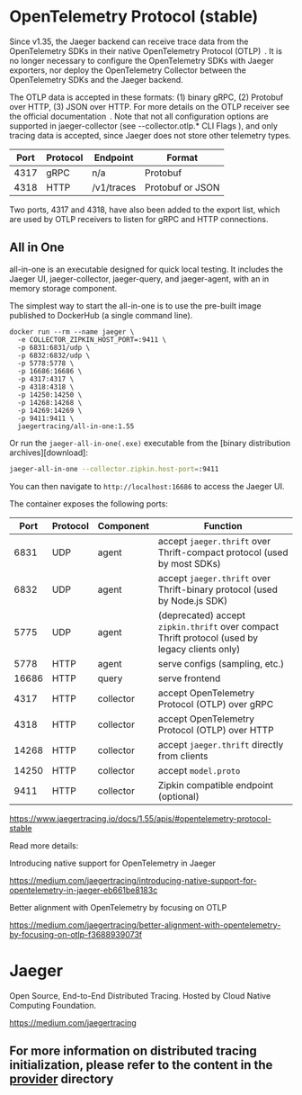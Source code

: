# OpenTelemetry Protocol (stable)

Since v1.35, the Jaeger backend can receive trace data from the OpenTelemetry SDKs in their native OpenTelemetry Protocol (OTLP)  . It is no longer necessary to configure the OpenTelemetry SDKs with Jaeger exporters, nor deploy the OpenTelemetry Collector between the OpenTelemetry SDKs and the Jaeger backend.

The OTLP data is accepted in these formats: (1) binary gRPC, (2) Protobuf over HTTP, (3) JSON over HTTP. For more details on the OTLP receiver see the official documentation  . Note that not all configuration options are supported in jaeger-collector (see --collector.otlp.* CLI Flags ), and only tracing data is accepted, since Jaeger does not store other telemetry types.

|Port	|Protocol	|Endpoint	|Format|
|---|---|---|---|
|4317	|gRPC	|n/a	|Protobuf|
|4318	|HTTP	|/v1/traces	|Protobuf or JSON|

Two ports, 4317 and 4318, have also been added to the export list, which are used by OTLP receivers to listen for gRPC and HTTP connections.

## All in One
all-in-one is an executable designed for quick local testing. It includes the Jaeger UI, jaeger-collector, jaeger-query, and jaeger-agent, with an in memory storage component.

The simplest way to start the all-in-one is to use the pre-built image published to DockerHub (a single command line).

```shell
docker run --rm --name jaeger \
  -e COLLECTOR_ZIPKIN_HOST_PORT=:9411 \
  -p 6831:6831/udp \
  -p 6832:6832/udp \
  -p 5778:5778 \
  -p 16686:16686 \
  -p 4317:4317 \
  -p 4318:4318 \
  -p 14250:14250 \
  -p 14268:14268 \
  -p 14269:14269 \
  -p 9411:9411 \
  jaegertracing/all-in-one:1.55

```

Or run the `jaeger-all-in-one(.exe)` executable from the [binary distribution archives][download]:

```bash
jaeger-all-in-one --collector.zipkin.host-port=:9411
```

You can then navigate to `http://localhost:16686` to access the Jaeger UI.

The container exposes the following ports:

Port  | Protocol | Component | Function
----- | -------  | --------- | ---
6831  | UDP      | agent     | accept `jaeger.thrift` over Thrift-compact protocol (used by most SDKs)
6832  | UDP      | agent     | accept `jaeger.thrift` over Thrift-binary protocol (used by Node.js SDK)
5775  | UDP      | agent     | (deprecated) accept `zipkin.thrift` over compact Thrift protocol (used by legacy clients only)
5778  | HTTP     | agent     | serve configs (sampling, etc.)
16686 | HTTP     | query     | serve frontend
4317  | HTTP     | collector | accept OpenTelemetry Protocol (OTLP) over gRPC
4318  | HTTP     | collector | accept OpenTelemetry Protocol (OTLP) over HTTP
14268 | HTTP     | collector | accept `jaeger.thrift` directly from clients
14250 | HTTP     | collector | accept `model.proto`
9411  | HTTP     | collector | Zipkin compatible endpoint (optional)

https://www.jaegertracing.io/docs/1.55/apis/#opentelemetry-protocol-stable

Read more details:

Introducing native support for OpenTelemetry in Jaeger

https://medium.com/jaegertracing/introducing-native-support-for-opentelemetry-in-jaeger-eb661be8183c

Better alignment with OpenTelemetry by focusing on OTLP

https://medium.com/jaegertracing/better-alignment-with-opentelemetry-by-focusing-on-otlp-f3688939073f



# Jaeger

Open Source, End-to-End Distributed Tracing. Hosted by Cloud Native Computing Foundation.

https://medium.com/jaegertracing


## For more information on distributed tracing initialization, please refer to the content in the [provider](./provider) directory